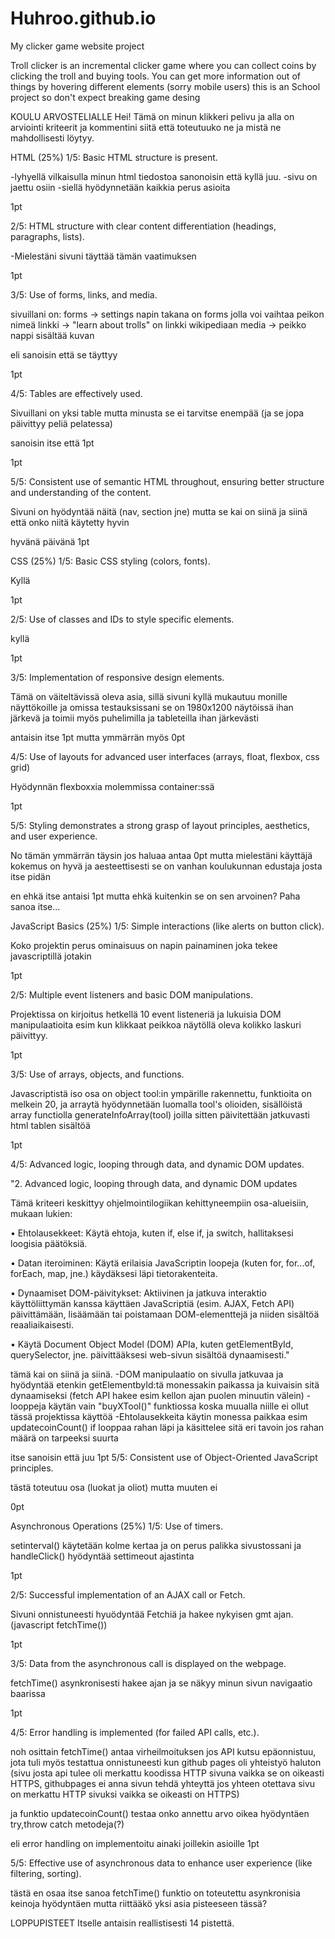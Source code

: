 # Huhroo.github.io
My clicker game website project

Troll clicker is an incremental clicker game where you can collect coins by clicking the troll and buying tools.
You can get more information out of things by hovering different elements (sorry mobile users)
this is an School project so don't expect breaking game desing

KOULU ARVOSTELIALLE
Hei! Tämä on minun klikkeri pelivu ja alla on arviointi kriteerit ja kommentini siitä että toteutuuko ne ja mistä ne mahdollisesti löytyy.

HTML (25%)
1/5:
Basic HTML structure is present.

-lyhyellä vilkaisulla minun html tiedostoa sanonoisin että kyllä juu.
 -sivu on jaettu osiin
 -siellä hyödynnetään kaikkia perus asioita

 1pt

2/5:
HTML structure with clear content differentiation (headings, paragraphs, lists).

-Mielestäni sivuni täyttää tämän vaatimuksen

1pt

3/5:
Use of forms, links, and media.

sivuillani on:
 forms -> settings napin takana on forms jolla voi vaihtaa peikon nimeä
 linkki -> "learn about trolls" on linkki wikipediaan 
 media -> peikko nappi sisältää kuvan

 eli sanoisin että se täyttyy

 1pt

4/5:
Tables are effectively used.

Sivuillani on yksi table mutta minusta se ei tarvitse enempää (ja se jopa päivittyy peliä pelatessa) 

sanoisin itse että 1pt

1pt

5/5:
Consistent use of semantic HTML throughout, ensuring better structure and understanding of the content.

Sivuni on hyödyntää näitä (nav, section jne) mutta se kai on siinä ja siinä että onko niitä käytetty hyvin

hyvänä päivänä 1pt 

CSS (25%)
1/5:
Basic CSS styling (colors, fonts).

Kyllä

1pt

2/5:
Use of classes and IDs to style specific elements.

kyllä 

1pt

3/5:
Implementation of responsive design elements.

Tämä on väiteltävissä oleva asia, sillä sivuni kyllä mukautuu monille näyttökoille ja omissa testauksissani se on 1980x1200 näytöissä ihan järkevä
ja toimii myös puhelimilla ja tableteilla ihan järkevästi

antaisin itse 1pt mutta ymmärrän myös 0pt

4/5:
Use of layouts for advanced user interfaces (arrays, float, flexbox, css grid)

Hyödynnän flexboxxia molemmissa container:ssä

1pt

5/5:
Styling demonstrates a strong grasp of layout principles, aesthetics, and user experience.

No tämän ymmärrän täysin jos haluaa antaa 0pt mutta mielestäni käyttäjä kokemus on hyvä ja aesteettisesti se on vanhan koulukunnan edustaja josta itse pidän

en ehkä itse antaisi 1pt mutta ehkä kuitenkin se on sen arvoinen? Paha sanoa itse...

JavaScript Basics (25%)
1/5:
Simple interactions (like alerts on button click).

Koko projektin perus ominaisuus on napin painaminen joka tekee javascriptillä jotakin

1pt

2/5:
Multiple event listeners and basic DOM manipulations.

Projektissa on kirjoitus hetkellä 10 event listeneriä ja lukuisia DOM manipulaatioita
esim kun klikkaat peikkoa näytöllä oleva kolikko laskuri päivittyy.

1pt

3/5:
Use of arrays, objects, and functions.

Javascriptistä iso osa on object tool:in ympärille rakennettu, funktioita on melkein 20, ja arraytä hyödynnetään luomalla tool's olioiden,
 sisällöistä array functiolla generateInfoArray(tool) joilla sitten päivitettään jatkuvasti html tablen sisältöä

 1pt 

4/5:
Advanced logic, looping through data, and dynamic DOM updates.

"2. Advanced logic, looping through data, and dynamic DOM updates

Tämä kriteeri keskittyy ohjelmointilogiikan kehittyneempiin osa-alueisiin, mukaan lukien:

• Ehtolausekkeet: Käytä ehtoja, kuten if, else if, ja switch, hallitaksesi loogisia päätöksiä.

• Datan iteroiminen: Käytä erilaisia JavaScriptin loopeja (kuten for, for...of, forEach, map, jne.)
käydäksesi läpi tietorakenteita.

• Dynaamiset DOM-päivitykset: Aktiivinen ja jatkuva interaktio käyttöliittymän kanssa käyttäen
JavaScriptiä (esim. AJAX, Fetch API) päivittämään, lisäämään tai poistamaan DOM-elementtejä ja
niiden sisältöä reaaliaikaisesti.

• Käytä Document Object Model (DOM) APIa, kuten getElementById, querySelector, jne.
päivittääksesi web-sivun sisältöä dynaamisesti."

tämä kai on siinä ja siinä.
 -DOM manipulaatio on sivulla jatkuvaa ja hyödyntää etenkin getElementbyId:tä monessakin paikassa ja kuivaisin sitä dynaamiseksi (fetch API hakee esim kellon ajan puolen minuutin välein)
 -looppeja käytän vain "buyXTool()" funktiossa koska  muualla niille ei ollut tässä projektissa käyttöä
 -Ehtolausekkeita käytin monessa paikkaa esim updatecoinCount() if looppaa rahan läpi ja käsittelee sitä eri tavoin jos rahan määrä on tarpeeksi suurta

 itse sanoisin että juu 1pt
5/5:
Consistent use of Object-Oriented JavaScript principles.

tästä toteutuu osa (luokat ja oliot) mutta muuten ei

0pt

Asynchronous Operations (25%)
1/5:
Use of timers.

setinterval() käytetään kolme kertaa ja on perus palikka sivustossani
ja handleClick() hyödyntää settimeout ajastinta

1pt

2/5:
Successful implementation of an AJAX call or Fetch.

Sivuni onnistuneesti hyuödyntää Fetchiä ja hakee nykyisen gmt ajan. (javascript fetchTime())

1pt

3/5:
Data from the asynchronous call is displayed on the webpage.

fetchTime() asynkronisesti hakee ajan ja se näkyy minun sivun navigaatio baarissa

1pt

4/5:
Error handling is implemented (for failed API calls, etc.).

noh osittain
fetchTime() antaa virheilmoituksen jos API kutsu epäonnistuu, jota tuli myös testattua onnistuneesti kun github pages oli yhteistyö haluton (sivu josta api tulee oli merkattu koodissa HTTP sivuna vaikka se on oikeasti HTTPS, githubpages ei anna sivun tehdä yhteyttä jos yhteen otettava sivu on merkattu HTTP sivuksi vaikka se oikeasti on HTTPS)

ja funktio updatecoinCount() testaa onko annettu arvo oikea hyödyntäen try,throw catch metodeja(?)

eli error handling on implementoitu ainaki joillekin asioille
1pt

5/5:
Effective use of asynchronous data to enhance user experience (like filtering, sorting).

tästä en osaa itse sanoa fetchTime() funktio on toteutettu asynkronisia keinoja hyödyntäen mutta riittääkö yksi asia pisteeseen tässä?

LOPPUPISTEET
Itselle antaisin reallistisesti 14 pistettä.

